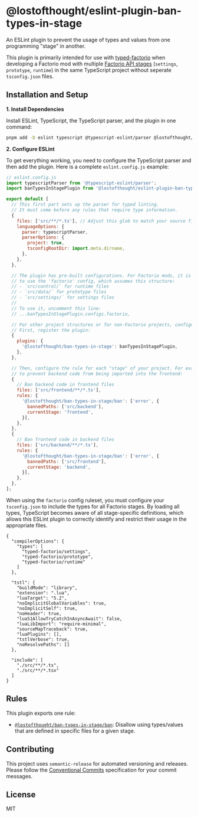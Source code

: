 # @lostofthought/eslint-plugin-ban-types-in-stage

An ESLint plugin to prevent the usage of types and values from one programming "stage" in another.

This plugin is primarily intended for use with [typed-factorio](https://github.com/GlassBricks/typed-factorio) when developing a Factorio mod with multiple [Factorio API stages](https://lua-api.factorio.com/latest/) (`settings`, `prototype`, `runtime`) in the same TypeScript project without seperate `tsconfig.json` files.

## Installation and Setup

**1. Install Dependencies**

Install ESLint, TypeScript, the TypeScript parser, and the plugin in one command:

```sh
pnpm add -D eslint typescript @typescript-eslint/parser @lostofthought/eslint-plugin-ban-types-in-stage
```

**2. Configure ESLint**

To get everything working, you need to configure the TypeScript parser and then add the plugin. Here is a complete `eslint.config.js` example:

```javascript
// eslint.config.js
import typescriptParser from '@typescript-eslint/parser';
import banTypesInStagePlugin from '@lostofthought/eslint-plugin-ban-types-in-stage';

export default [
  // This first part sets up the parser for typed linting.
  // It must come before any rules that require type information.
  {
    files: ['src/**/*.ts'], // Adjust this glob to match your source files
    languageOptions: {
      parser: typescriptParser,
      parserOptions: {
        project: true,
        tsconfigRootDir: import.meta.dirname,
      },
    },
  },

  // The plugin has pre-built configurations. For Factorio mods, it is recommended
  // to use the 'factorio' config, which assumes this structure:
  // - `src/control/` for runtime files
  // - `src/data/` for prototype files
  // - `src/settings/` for settings files
  //
  // To use it, uncomment this line:
  // ...banTypesInStagePlugin.configs.factorio,

  // For other project structures or for non-Factorio projects, configure the rule manually.
  // First, register the plugin:
  {
    plugins: {
      '@lostofthought/ban-types-in-stage': banTypesInStagePlugin,
    },
  },

  // Then, configure the rule for each "stage" of your project. For example,
  // to prevent backend code from being imported into the frontend:
  {
    // Ban backend code in frontend files
    files: ['src/frontend/**/*.ts'],
    rules: {
      '@lostofthought/ban-types-in-stage/ban': ['error', {
        bannedPaths: ['src/backend'],
        currentStage: 'frontend',
      }],
    },
  },
  {
    // Ban frontend code in backend files
    files: ['src/backend/**/*.ts'],
    rules: {
      '@lostofthought/ban-types-in-stage/ban': ['error', {
        bannedPaths: ['src/frontend'],
        currentStage: 'backend',
      }],
    },
  },
];
```

When using the `factorio` config ruleset, you must configure your `tsconfig.json` to include the types for all Factorio stages. By loading all types, TypeScript becomes aware of all stage-specific definitions, which allows this ESLint plugin to correctly identify and restrict their usage in the appropriate files.

```jsonc
{
  "compilerOptions": {
    "types": [
      "typed-factorio/settings",
      "typed-factorio/prototype",
      "typed-factorio/runtime"
    ]
  },

  "tstl": {
    "buildMode": "library",
    "extension": ".lua",
    "luaTarget": "5.2",
    "noImplicitGlobalVariables": true,
    "noImplicitSelf": true,
    "noHeader": true,
    "lua51AllowTryCatchInAsyncAwait": false,
    "luaLibImport": "require-minimal",
    "sourceMapTraceback": true,
    "luaPlugins": [],
    "tstlVerbose": true,
    "noResolvePaths": []
  },
  
  "include": [
    "./src/**/*.ts",
    "./src/**/*.tsx"
  ]
}
```

## Rules

This plugin exports one rule:

- [`@lostofthought/ban-types-in-stage/ban`](./docs/rules/ban.md): Disallow using types/values that are defined in specific files for a given stage.

## Contributing

This project uses `semantic-release` for automated versioning and releases. Please follow the [Conventional Commits](https://www.conventionalcommits.org/en/v1.0.0/) specification for your commit messages.

## License

MIT
